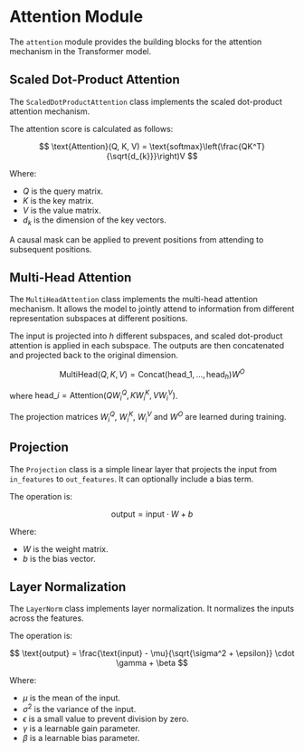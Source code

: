 # Attention Module

The `attention` module provides the building blocks for the attention mechanism in the Transformer model.

## Scaled Dot-Product Attention

The `ScaledDotProductAttention` class implements the scaled dot-product attention mechanism.

The attention score is calculated as follows:

$$
\text{Attention}(Q, K, V) = \text{softmax}\left(\frac{QK^T}{\sqrt{d_{k}}}\right)V
$$

Where:
- $Q$ is the query matrix.
- $K$ is the key matrix.
- $V$ is the value matrix.
- $d_{k}$ is the dimension of the key vectors.

A causal mask can be applied to prevent positions from attending to subsequent positions.

## Multi-Head Attention

The `MultiHeadAttention` class implements the multi-head attention mechanism. It allows the model to jointly attend to information from different representation subspaces at different positions.

The input is projected into $h$ different subspaces, and scaled dot-product attention is applied in each subspace. The outputs are then concatenated and projected back to the original dimension.

$$
\text{MultiHead}(Q, K, V) = \text{Concat}(\text{head}\_{1}, \dots, \text{head}_{h})W^O
$$

where $\text{head}\_{i} = \text{Attention}(QW_{i}^Q, KW_{i}^K, VW_{i}^V)$.

The projection matrices $W_{i}^Q$, $W_{i}^K$, $W_{i}^V$ and $W^O$ are learned during training.

## Projection

The `Projection` class is a simple linear layer that projects the input from `in_features` to `out_features`. It can optionally include a bias term.

The operation is:

$$
\text{output} = \text{input} \cdot W + b
$$

Where:
- $W$ is the weight matrix.
- $b$ is the bias vector.

## Layer Normalization

The `LayerNorm` class implements layer normalization. It normalizes the inputs across the features.

The operation is:

$$
\text{output} = \frac{\text{input} - \mu}{\sqrt{\sigma^2 + \epsilon}} \cdot \gamma + \beta
$$

Where:
- $\mu$ is the mean of the input.
- $\sigma^2$ is the variance of the input.
- $\epsilon$ is a small value to prevent division by zero.
- $\gamma$ is a learnable gain parameter.
- $\beta$ is a learnable bias parameter.
